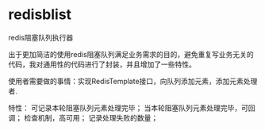 # redisblist
redis阻塞队列执行器

出于更加简洁的使用redis阻塞队列满足业务需求的目的，避免重复写业务无关的代码，我对通用性的代码进行了封装，并且增加了一些特性。

使用者需要做的事情：实现RedisTemplate接口，向队列添加元素，添加元素处理者.

特性：
可记录本轮阻塞队列元素处理完毕；
当本轮阻塞队列元素处理完毕，可回调；
检查机制，高可用；
记录处理失败的数量；

